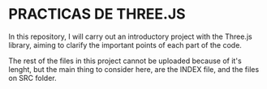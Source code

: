 # PRACTICAS DE THREE.JS 
In this repository, I will carry out an introductory project with the Three.js library, aiming to clarify the important points of each part of the code.

The rest of the files in this project cannot be uploaded because of it's lenght, but the main thing to consider here, are the INDEX file, and the files on SRC folder.


